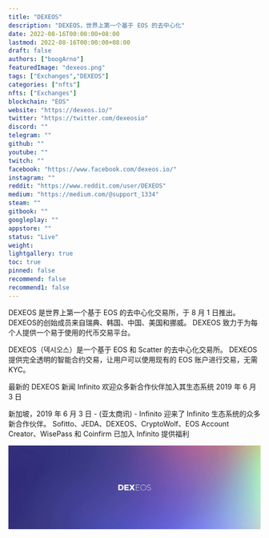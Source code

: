 ```yaml
---
title: "DEXEOS"
description: "DEXEOS，世界上第一个基于 EOS 的去中心化"
date: 2022-08-16T00:00:00+08:00
lastmod: 2022-08-16T00:00:00+08:00
draft: false
authors: ["boogArno"]
featuredImage: "dexeos.png"
tags: ["Exchanges","DEXEOS"]
categories: ["nfts"]
nfts: ["Exchanges"]
blockchain: "EOS"
website: "https://dexeos.io/"
twitter: "https://twitter.com/dexeosio"
discord: ""
telegram: ""
github: ""
youtube: ""
twitch: ""
facebook: "https://www.facebook.com/dexeos.io/"
instagram: ""
reddit: "https://www.reddit.com/user/DEXEOS"
medium: "https://medium.com/@support_1334"
steam: ""
gitbook: ""
googleplay: ""
appstore: ""
status: "Live"
weight: 
lightgallery: true
toc: true
pinned: false
recommend: false
recommend1: false
---
```

DEXEOS 是世界上第一个基于 EOS 的去中心化交易所，于 8 月 1 日推出。 DEXEOS的创始成员来自瑞典、韩国、中国、美国和挪威。 DEXEOS 致力于为每个人提供一个易于使用的代币交易平台。

DEXEOS（덱시오스）是一个基于 EOS 和 Scatter 的去中心化交易所。 DEXEOS 提供完全透明的智能合约交易，让用户可以使用现有的 EOS 账户进行交易，无需 KYC。

最新的 DEXEOS 新闻
Infinito 欢迎众多新合作伙伴加入其生态系统
2019 年 6 月 3 日

新加坡，2019 年 6 月 3 日 - (亚太商讯) - Infinito 迎来了 Infinito 生态系统的众多新合作伙伴。 Sofitto、JEDA、DEXEOS、CryptoWolf、EOS Account Creator、WisePass 和 Coinfirm 已加入 Infinito 提供福利

![1500x500](1500x500.jpg)

